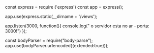 const express = require ('express')
const app = express();

app.use(express.static(__dirname + '/views');

app.listen(3000, function(){
  console.log(" o servidor esta no ar - porta: 3000!")
});

const bodyParser = require("body-parse");
app.use(bodyParser.urlencoded({extended:true}));
